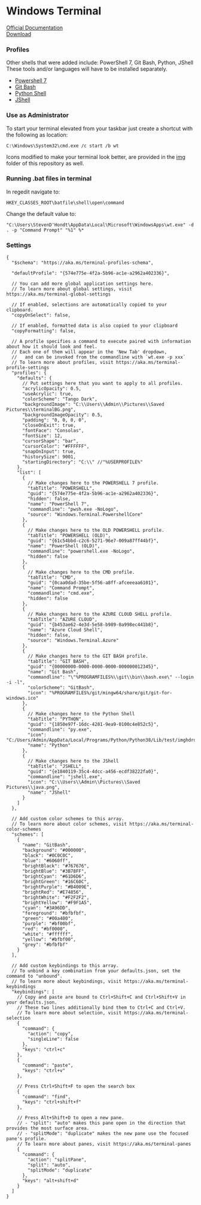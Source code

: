 # Windows Terminal

[Official Documentation](https://docs.microsoft.com/en-gb/windows/terminal/)  
[Download](https://www.microsoft.com/en-us/p/windows-terminal/9n0dx20hk701?activetab=pivot:overviewtab)


### Profiles

Other shells that were added include: PowerShell 7, Git Bash, Python, JShell
These tools and/or languages will have to be installed separately.

- [Powershell 7](https://github.com/PowerShell/PowerShell)
- [Git Bash](https://git-scm.com/downloads)
- [Python Shell](https://www.python.org/downloads/)
- [JShell](https://www.oracle.com/java/technologies/javase-downloads.html)


### Use as Administrator

To start your terminal elevated from your taskbar just create a shortcut with the following as location:

	C:\Windows\System32\cmd.exe /c start /b wt

Icons modified to make your terminal look better, are provided in the [img](https://github.com/H3AR7B3A7/WindowsTerminalAndPowershell/tree/master/img) folder of this repository as well.


### Running .bat files in terminal

In regedit navigate to:

    HKEY_CLASSES_ROOT\batfile\shell\open\command

Change the default value to:

    "C:\Users\StevenD'Hondt\AppData\Local\Microsoft\WindowsApps\wt.exe" -d . -p "Command Prompt" "%1" %*


### Settings

	{
      "$schema": "https://aka.ms/terminal-profiles-schema",
    
      "defaultProfile": "{574e775e-4f2a-5b96-ac1e-a2962a402336}",
    
      // You can add more global application settings here.
      // To learn more about global settings, visit https://aka.ms/terminal-global-settings
    
      // If enabled, selections are automatically copied to your clipboard.
      "copyOnSelect": false,
    
      // If enabled, formatted data is also copied to your clipboard
      "copyFormatting": false,
    
      // A profile specifies a command to execute paired with information about how it should look and feel.
      // Each one of them will appear in the 'New Tab' dropdown,
      //   and can be invoked from the commandline with `wt.exe -p xxx`
      // To learn more about profiles, visit https://aka.ms/terminal-profile-settings
      "profiles": {
        "defaults": {
          // Put settings here that you want to apply to all profiles.
          "acrylicOpacity": 0.5,
          "useAcrylic": true,
          "colorScheme": "Tango Dark",
          "backgroundImage": "C:\\Users\\Admin\\Pictures\\Saved Pictures\\terminalBG.png",
          "backgroundImageOpacity": 0.5,
          "padding": "0, 0, 0, 0",
          "closeOnExit": true,
          "fontFace": "Consolas",
          "fontSize": 12,
          "cursorShape": "bar",
          "cursorColor": "#FFFFFF",
          "snapOnInput": true,
          "historySize": 9001,
          "startingDirectory": "C:\\" //"%USERPROFILE%"
        },
        "list": [
          {
            // Make changes here to the POWERSHELL 7 profile.
            "tabTitle": "POWERSHELL",
            "guid": "{574e775e-4f2a-5b96-ac1e-a2962a402336}",
            "hidden": false,
            "name": "PowerShell 7",
            "commandline": "pwsh.exe -NoLogo",
            "source": "Windows.Terminal.PowershellCore"
          },
          {
            // Make changes here to the OLD POWERSHELL profile.
            "tabTitle": "POWERSHELL (OLD)",
            "guid": "{61c54bbd-c2c6-5271-96e7-009a87ff44bf}",
            "name": "PowerShell (OLD)",
            "commandline": "powershell.exe -NoLogo",
            "hidden": false
          },
          {
            // Make changes here to the CMD profile.
            "tabTitle": "CMD",
            "guid": "{0caa0dad-35be-5f56-a8ff-afceeeaa6101}",
            "name": "Command Prompt",
            "commandline": "cmd.exe",
            "hidden": false
          },
          {
            // Make changes here to the AZURE CLOUD SHELL profile.
            "tabTitle": "AZURE CLOUD",
            "guid": "{b453ae62-4e3d-5e58-b989-0a998ec441b8}",
            "name": "Azure Cloud Shell",
            "hidden": false,
            "source": "Windows.Terminal.Azure"
          },
          {
            // Make changes here to the GIT BASH profile.
            "tabTitle": "GIT BASH",
            "guid": "{00000000-0000-0000-0000-000000012345}",
            "name": "Git Bash",
            "commandline": "\"%PROGRAMFILES%\\git\\bin\\bash.exe\" --login -i -l",
            "colorScheme": "GitBash",
            "icon": "%PROGRAMFILES%/git/mingw64/share/git/git-for-windows.ico"
          },
          {
            // Make changes here to the Python Shell
            "tabTitle": "PYTHON",
            "guid": "{1850e97f-16dc-4281-9ea9-0100c4e852c5}",
            "commandline": "py.exe",
            "icon": "C:/Users/Admin/AppData/Local/Programs/Python/Python38/Lib/test/imghdrdata/python.png",
            "name": "Python"
          },
          {
            // Make changes here to the JShell
            "tabTitle": "JSHELL",
            "guid": "{e1840119-35c4-4dcc-a456-ecdf38222fa0}",
            "commandline": "jshell.exe",
            "icon": "C:\\Users\\Admin\\Pictures\\Saved Pictures\\java.png",
            "name": "JShell"
          }
        ]
      },
    
      // Add custom color schemes to this array.
      // To learn more about color schemes, visit https://aka.ms/terminal-color-schemes
      "schemes": [
        {
          "name": "GitBash",
          "background": "#000000",
          "black": "#0C0C0C",
          "blue": "#6060ff",
          "brightBlack": "#767676",
          "brightBlue": "#3B78FF",
          "brightCyan": "#61D6D6",
          "brightGreen": "#16C60C",
          "brightPurple": "#B4009E",
          "brightRed": "#E74856",
          "brightWhite": "#F2F2F2",
          "brightYellow": "#F9F1A5",
          "cyan": "#3A96DD",
          "foreground": "#bfbfbf",
          "green": "#00a400",
          "purple": "#bf00bf",
          "red": "#bf0000",
          "white": "#ffffff",
          "yellow": "#bfbf00",
          "grey": "#bfbfbf"
        }
      ],
    
      // Add custom keybindings to this array.
      // To unbind a key combination from your defaults.json, set the command to "unbound".
      // To learn more about keybindings, visit https://aka.ms/terminal-keybindings
      "keybindings": [
        // Copy and paste are bound to Ctrl+Shift+C and Ctrl+Shift+V in your defaults.json.
        // These two lines additionally bind them to Ctrl+C and Ctrl+V.
        // To learn more about selection, visit https://aka.ms/terminal-selection
        {
          "command": {
            "action": "copy",
            "singleLine": false
          },
          "keys": "ctrl+c"
        },
        {
          "command": "paste",
          "keys": "ctrl+v"
        },
    
        // Press Ctrl+Shift+F to open the search box
        {
          "command": "find",
          "keys": "ctrl+shift+f"
        },
    
        // Press Alt+Shift+D to open a new pane.
        // - "split": "auto" makes this pane open in the direction that provides the most surface area.
        // - "splitMode": "duplicate" makes the new pane use the focused pane's profile.
        // To learn more about panes, visit https://aka.ms/terminal-panes
        {
          "command": {
            "action": "splitPane",
            "split": "auto",
            "splitMode": "duplicate"
          },
          "keys": "alt+shift+d"
        }
      ]
    }